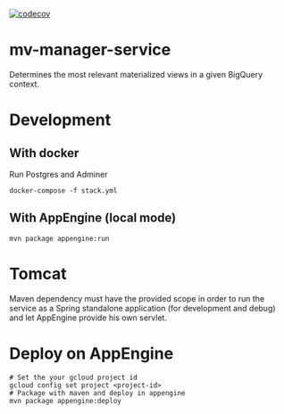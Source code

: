 [![codecov](https://codecov.io/gh/alwaysmartio/optimizer/branch/master/graph/badge.svg?token=QM96UTQZNZ)](https://codecov.io/gh/alwaysmartio/optimizer)

# mv-manager-service

Determines the most relevant materialized views in a given BigQuery context.

# Development

## With docker

Run Postgres and Adminer

```shell script
docker-compose -f stack.yml
```

## With AppEngine (local mode)

```shell script
mvn package appengine:run
```

# Tomcat

Maven dependency must have the provided scope in order to run the service as a Spring standalone
application (for development and debug) and let AppEngine provide his own servlet.

# Deploy on AppEngine

```shell script
# Set the your gcloud project id
gcloud config set project <project-id>
# Package with maven and deploy in appengine
mvn package appengine:deploy
```

